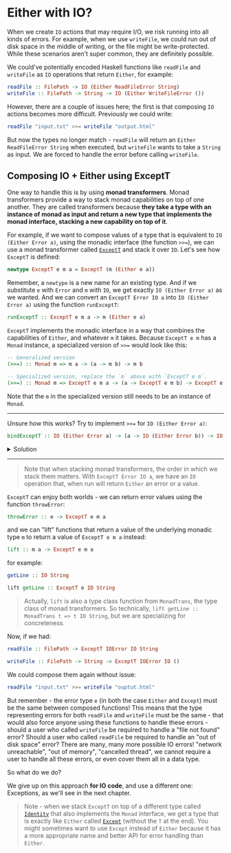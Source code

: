 # Either with IO?

When we create `IO` actions that may require I/O, we risk running into all kinds of errors.
For example, when we use `writeFile`, we could run out of disk space in the middle of writing,
or the file might be write-protected. While these scenarios aren't super common, they are definitely
possible.

We could've potentially encoded Haskell functions like `readFile` and `writeFile` as `IO` operations
that return `Either`, for example:

```hs
readFile :: FilePath -> IO (Either ReadFileError String)
writeFile :: FilePath -> String -> IO (Either WriteFileError ())
```

However, there are a couple of issues here; the first is that composing `IO` actions
becomes more difficult. Previously we could write:

```hs
readFile "input.txt" >>= writeFile "output.html"
```

But now the types no longer match - `readFile` will return an `Either ReadFileError String` when executed,
but `writeFile` wants to take a `String` as input. We are forced to handle the error
before calling `writeFile`.

## Composing IO + Either using ExceptT

One way to handle this is by using **monad transformers**. Monad transformers provide a way
to stack monad capabilities on top of one another. They are called transformers because
**they take a type with an instance of monad as input and return a new type that
implements the monad interface, stacking a new capability on top of it**.

For example, if we want to compose values of a type that is equivalent to `IO (Either Error a)`,
using the monadic interface (the function `>>=`), we can use a monad transformer
called [`ExceptT`](https://hackage.haskell.org/package/mtl-2.3.1/docs/Control-Monad-Except.html#g:2)
and stack it over `IO`.
Let's see how `ExceptT` is defined:

```hs
newtype ExceptT e m a = ExceptT (m (Either e a))
```

Remember, a `newtype` is a new name for an existing type. And if we substitute
`e` with `Error` and `m` with `IO`, we get exactly `IO (Either Error a)` as we wanted.
And we can convert an `ExceptT Error IO a` into `IO (Either Error a)` using
the function `runExceptT`:

```hs
runExceptT :: ExceptT e m a -> m (Either e a)
```

`ExceptT` implements the monadic interface in a way that combines the capabilities of
`Either`, and whatever `m` it takes. Because `ExceptT e m` has a `Monad` instance,
a specialized version of `>>=` would look like this:

```hs
-- Generalized version
(>>=) :: Monad m => m a -> (a -> m b) -> m b

-- Specialized version, replace the `m` above with `ExceptT e m`.
(>>=) :: Monad m => ExceptT e m a -> (a -> ExceptT e m b) -> ExceptT e m b
```

Note that the `m` in the specialized version still needs to be an instance of `Monad`.

---

Unsure how this works? Try to implement `>>=` for `IO (Either Error a)`:

```hs
bindExceptT :: IO (Either Error a) -> (a -> IO (Either Error b)) -> IO (Either Error b)
```

<details><summary>Solution</summary>

```hs
bindExceptT :: IO (Either Error a) -> (a -> IO (Either Error b)) -> IO (Either Error b)
bindExceptT mx f = do
  x <- mx -- `x` has the type `Either Error a`
  case x of
    Left err -> pure (Left err)
    Right y -> f y
```

Note that we didn't actually use the implementation details of `Error` or `IO`,
`Error` isn't mentioned at all, and for `IO`, we only used the monadic interface with
the do notation. We could write the same function with a more generalized type signature:

```hs
bindExceptT :: Monad m => m (Either e a) -> (a -> m (Either e b)) -> m (Either e b)
bindExceptT mx f = do
  x <- mx -- `x` has the type `Either e a`
  case x of
    Left err -> pure (Left err)
    Right y -> f y
```

And because `newtype ExceptT e m a = ExceptT (m (Either e a))`, we can just
pack and unpack that `ExceptT` constructor and get:


```hs
bindExceptT :: Monad m => ExceptT e m a -> (a -> ExceptT e m b) -> ExceptT e m b
bindExceptT mx f = ExceptT $ do
  -- `runExceptT mx` has the type `m (Either e a)`
  -- `x` has the type `Either e a`
  x <- runExceptT mx
  case x of
    Left err -> pure (Left err)
    Right y -> runExceptT (f y)
```

</details>

---

> Note that when stacking monad transformers, the order in which we stack them matters.
> With `ExceptT Error IO a`, we have an `IO` operation that, when run will return `Either`
> an error or a value.

`ExceptT` can enjoy both worlds - we can return error values using the function `throwError`:

```hs
throwError :: e -> ExceptT e m a
```

and we can "lift" functions that return a value of the underlying monadic type `m` to return
a value of `ExceptT e m a` instead:

```hs
lift :: m a -> ExceptT e m a
```

for example:

```hs
getLine :: IO String

lift getLine :: ExceptT e IO String
```

> Actually, `lift` is also a type class function from `MonadTrans`, the type class
> of monad transformers. So technically, `lift getLine :: MonadTrans t => t IO String`,
> but we are specializing for concreteness.


Now, if we had:

```hs
readFile :: FilePath -> ExceptT IOError IO String

writeFile :: FilePath -> String -> ExceptT IOError IO ()
```

We could compose them again without issue:

```hs
readFile "input.txt" >>= writeFile "ouptut.html"
```

But remember - the error type `e` (in both the case `Either` and `Except`)
must be the same between composed functions! This means that the type representing
errors for both `readFile` and `writeFile` must be the same - that would also
force anyone using these functions to handle these errors - should a user who
called `writeFile` be required to handle a "file not found" error? Should a user
who called `readFile` be required to handle an "out of disk space" error?
There are many, many more possible IO errors! "network unreachable", "out of memory",
"cancelled thread", we cannot require a user to handle all these errors, or
even cover them all in a data type.

So what do we do?

We give up on this approach **for IO code**, and use a different one: Exceptions,
as we'll see in the next chapter.

> Note - when we stack `ExceptT` on top of a different type called
> [`Identity`](https://hackage.haskell.org/package/base-4.16.4.0/docs/Data-Functor-Identity.html)
> that also implements the `Monad` interface, we get a type that is exactly like `Either`
> called [`Except`](https://hackage.haskell.org/package/transformers-0.6.0.2/docs/Control-Monad-Trans-Except.html#t:Except)
> (without the `T` at the end). You might sometimes want to use `Except` instead of `Either`
> because it has a more appropriate name and better API for error handling than `Either`.
